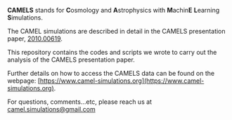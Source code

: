 **CAMELS** stands for **C**osmology and **A**strophysics with **M**achin**E** **L**earning **S**imulations. 

The CAMEL simulations are described in detail in the CAMELS presentation paper, [2010.00619](https://arxiv.org/abs/2010.00619).

This repository contains the codes and scripts we wrote to carry out the analysis of the CAMELS presentation paper.

Further details on how to access the CAMELS data can be found on the webpage: [https://www.camel-simulations.org](https://www.camel-simulations.org).

For questions, comments...etc, please reach us at camel.simulations@gmail.com

<meta name="google-site-verification" content="sDx2E6dqYtX-bPAM2kFWL8pAPjY-pcH4NOaKlprfGU0" />
